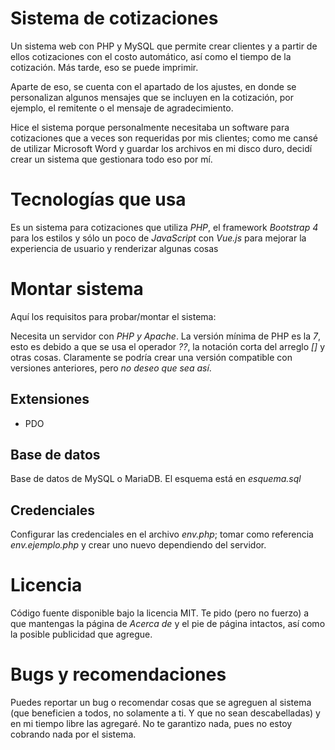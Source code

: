 # Sistema de cotizaciones

Un sistema web con PHP y MySQL que permite crear clientes y a partir de ellos cotizaciones con el costo automático, así como el tiempo de la cotización. Más tarde, eso se puede imprimir.

Aparte de eso, se cuenta con el apartado de los ajustes, en donde se personalizan algunos mensajes que se incluyen en la cotización, por ejemplo, el remitente o el mensaje de agradecimiento.

Hice el sistema porque personalmente necesitaba un software para cotizaciones que a veces son requeridas por mis clientes; como me cansé de utilizar Microsoft Word y guardar los archivos en mi disco duro, decidí crear un sistema que gestionara todo eso por mí.

# Tecnologías que usa
Es un sistema para cotizaciones que utiliza _PHP_, el framework _Bootstrap 4_ para los estilos y sólo un poco de _JavaScript_ con _Vue.js_ para mejorar la experiencia de usuario y renderizar algunas cosas

# Montar sistema
Aquí los requisitos para probar/montar el sistema:


Necesita un servidor con *PHP y Apache*. La versión mínima
de PHP es la *7*, esto es debido a que se usa el operador _??_, la notación corta del arreglo _[]_
y otras cosas.
Claramente se podría crear una versión compatible con versiones anteriores, pero *no deseo que sea así*.
## Extensiones
* PDO
## Base de datos
Base de datos de MySQL o MariaDB. El esquema está en _esquema.sql_

## Credenciales
Configurar las credenciales en el archivo _env.php_; tomar como referencia _env.ejemplo.php_ y crear uno nuevo dependiendo del servidor.


# Licencia
Código fuente disponible bajo la licencia MIT. Te pido (pero no fuerzo) a que mantengas la página de *Acerca de* y el pie de página intactos, así como la posible publicidad que agregue.

# Bugs y recomendaciones
Puedes reportar un bug o recomendar cosas que se agreguen al sistema (que beneficien a todos, no solamente a ti. Y que no sean descabelladas) y en mi tiempo libre las agregaré. No te garantizo nada, pues no estoy cobrando nada por el sistema.